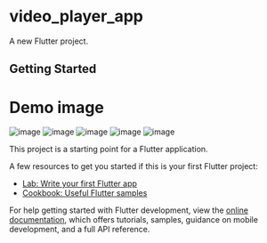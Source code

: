 # video_player_app

A new Flutter project.

## Getting Started

# Demo image

![image](image1.jpeg.)
![image](image2.jpeg.)
![image](image3.jpeg.)
![image](image4.jpeg.)
![image](image5.jpeg.)


This project is a starting point for a Flutter application.

A few resources to get you started if this is your first Flutter project:

- [Lab: Write your first Flutter app](https://docs.flutter.dev/get-started/codelab)
- [Cookbook: Useful Flutter samples](https://docs.flutter.dev/cookbook)

For help getting started with Flutter development, view the
[online documentation](https://docs.flutter.dev/), which offers tutorials,
samples, guidance on mobile development, and a full API reference.
